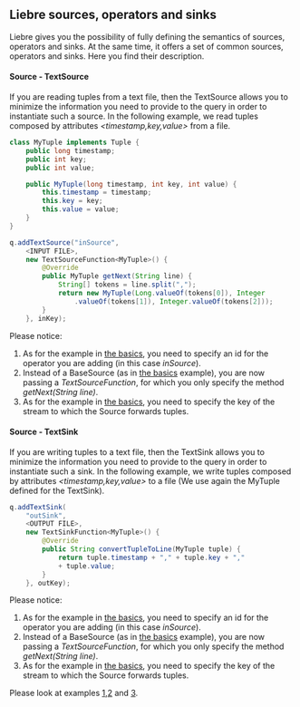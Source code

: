 ## Liebre sources, operators and sinks

Liebre gives you the possibility of fully defining the semantics of sources, operators and sinks. At the same time, it offers a set of common sources, operators and sinks.
Here you find their description.

#### Source - TextSource

If you are reading tuples from a text file, then the TextSource allows you to minimize the information you need to provide to the query in order to instantiate such a source. In the following example, we read tuples composed by attributes _&lt;timestamp,key,value&gt;_ from a file.

```java
class MyTuple implements Tuple {
	public long timestamp;
	public int key;
	public int value;

	public MyTuple(long timestamp, int key, int value) {
		this.timestamp = timestamp;
		this.key = key;
		this.value = value;
	}
}

q.addTextSource("inSource",
	<INPUT FILE>,
	new TextSourceFunction<MyTuple>() {
		@Override
		public MyTuple getNext(String line) {
			String[] tokens = line.split(",");
			return new MyTuple(Long.valueOf(tokens[0]), Integer
				.valueOf(tokens[1]), Integer.valueOf(tokens[2]));
		}
	}, inKey);
```

Please notice:

1. As for the example in [the basics](), you need to specify an id for the operator you are adding (in this case _inSource_).
2. Instead of a BaseSource (as in [the basics]() example), you are now passing a _TextSourceFunction_, for which you only specify the method _getNext(String line)_.
3. As for the example in [the basics](), you need to specify the key of the stream to which the Source forwards tuples.

#### Source - TextSink

If you are writing tuples to a text file, then the TextSink allows you to minimize the information you need to provide to the query in order to instantiate such a sink. In the following example, we write tuples composed by attributes _&lt;timestamp,key,value&gt;_ to a file (We use again the MyTuple defined for the TextSink).

```java
q.addTextSink(
	"outSink",
	<OUTPUT FILE>,
	new TextSinkFunction<MyTuple>() {
		@Override
		public String convertTupleToLine(MyTuple tuple) {
			return tuple.timestamp + "," + tuple.key + ","
			+ tuple.value;
		}
	}, outKey);
```

Please notice:

1. As for the example in [the basics](), you need to specify an id for the operator you are adding (in this case _inSource_).
2. Instead of a BaseSource (as in [the basics]() example), you are now passing a _TextSourceFunction_, for which you only specify the method _getNext(String line)_.
3. As for the example in [the basics](), you need to specify the key of the stream to which the Source forwards tuples.

Please look at examples [1](),[2]() and [3]().